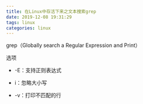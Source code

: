 ```yaml
---
title: 在Linux中存活下来之文本搜索grep
date: 2019-12-08 19:31:29
tags: linux
categories: linux
---
```


grep（Globally search a Regular Expression and Print）

<!--more-->

选项

* -E：支持正则表达式

* i：忽略大小写
* -v：打印不匹配的行

